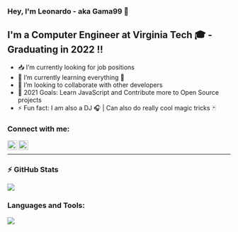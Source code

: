 ### Hey, I'm Leonardo - aka Gama99 👋 

## I'm a Computer Engineer at Virginia Tech 🎓 - Graduating in 2022 !!

- 📥 I’m currently looking for job positions
- 🌱 I’m currently learning everything 🤣
- 👯 I’m looking to collaborate with other developers
- 🥅 2021 Goals: Learn JavaScript and Contribute more to Open Source projects
- ⚡ Fun fact: I am also a DJ 🎧 | Can also do really cool magic tricks 🃏

### Connect with me:

[<img align="left" alt="codeSTACKr | LinkedIn" width="22px" src="https://cdn.jsdelivr.net/npm/simple-icons@v3/icons/linkedin.svg" />][linkedin]
[<img align="left" alt="codeSTACKr | Instagram" width="22px" src="https://cdn.jsdelivr.net/npm/simple-icons@v3/icons/instagram.svg" />][instagram]

<br />

---

### :zap: GitHub Stats

![](https://github-readme-stats.vercel.app/api?username=gama99&count_private=true&show_icons=true&theme=dracula)

### Languages and Tools:

![](https://github-readme-stats.vercel.app/api/top-langs/?username=gama99&theme=dracula)


[twitter]: https://twitter.com/codeSTACKr
[instagram]: https://www.instagram.com/leo_apollaro/
[linkedin]: https://www.linkedin.com/in/apollogama/